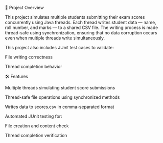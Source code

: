 🧩 Project Overview

This project simulates multiple students submitting their exam scores concurrently using Java threads.
Each thread writes student data — name, roll number, and marks — to a shared CSV file.
The writing process is made thread-safe using synchronization, ensuring that no data corruption occurs even when multiple threads write simultaneously.

This project also includes JUnit test cases to validate:

File writing correctness

Thread completion behavior

🛠️ Features

Multiple threads simulating student score submissions

Thread-safe file operations using synchronized methods

Writes data to scores.csv in comma-separated format

Automated JUnit testing for:

File creation and content check

Thread completion verification
